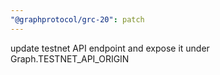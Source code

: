```yaml
---
"@graphprotocol/grc-20": patch
---
```


update testnet API endpoint and expose it under Graph.TESTNET_API_ORIGIN
